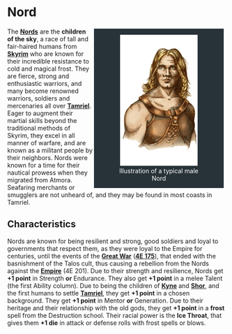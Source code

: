 # Nord

<div style="float: right; margin-right: 1%; background: #283339; border: 2px white solid;">
	<figure>
		<center><img src="/uploads/races/nord.png" height="300" alt="Nord">
		<figcaption style="color:white; margin-left: 2%; margin-right: 2%;">Illustration of a typical male Nord</figcaption></center>
	</figure>
</div>

The **[Nords](https://en.uesp.net/wiki/Lore:Nord)** are the **children of the sky**, a race of tall and fair-haired humans from **[Skyrim](https://en.uesp.net/wiki/Lore:Skyrim)** who are known for their incredible resistance to cold and magical frost. They are fierce, strong and enthusiastic warriors, and many become renowned warriors, soldiers and mercenaries all over **[Tamriel](https://en.uesp.net/wiki/Lore:Tamriel)**. Eager to augment their martial skills beyond the traditional methods of Skyrim, they excel in all manner of warfare, and are known as a militant people by their neighbors. Nords were known for a time for their nautical prowess when they migrated from Atmora. Seafaring merchants or smugglers are not unheard of, and they may be found in most coasts in Tamriel.

## Characteristics
Nords are known for being resilient and strong, good soldiers and loyal to governments that respect them, as they were loyal to the Empire for centuries, until the events of the **[Great War](https://en.uesp.net/wiki/Lore:Great_War)** (**[4E 175](https://en.uesp.net/wiki/Lore:Fourth_Era)**), that ended with the basnishment of the Talos cult, thus causing a rebellion from the Nords against the **[Empire](https://en.uesp.net/wiki/Lore:Empire)** (4E 201). Due to their strength and resilience, Nords get **+1 point** in Strength **or** Endurance. They also get **+1 point** in a melee Talent (the first Ability column). Due to being the children of **[Kyne](https://en.uesp.net/wiki/Lore:Kyne)** and **[Shor](https://en.uesp.net/wiki/Lore:Shor)**, and the first humans to settle **[Tamriel](https://en.uesp.net/wiki/Lore:Tamriel)**, they get **+1 point** in a chosen background. They get **+1 point** in Mentor **or** Generation. Due to their heritage and their relationship with the old gods, they get **+1 point** in a **frost** spell from the Destruction school. Their racial power is the **Ice Throat**, that gives them **+1 die** in attack or defense rolls with frost spells or blows.
